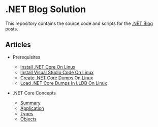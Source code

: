 # .NET Blog Solution

This repository contains the source code and scripts for the [.NET Blog](https://medium.com/@meriffa) posts.

## Articles

* Prerequisites

  * [Install .NET Core On Linux](/Resources/Articles/Install%20.NET%20Core%20On%20Linux.md)
  * [Install Visual Studio Code On Linux](/Resources/Articles/Install%20Visual%20Studio%20Code%20On%20Linux.md)
  * [Create .NET Core Dumps On Linux](/Resources/Articles/Create%20.NET%20Core%20Dumps%20On%20Linux.md)
  * [Load .NET Core Dumps In LLDB On Linux](/Resources/Articles/Load%20.NET%20Core%20Dumps%20In%20LLDB%20On%20Linux.md)

* .NET Core Concepts

  * [Summary](/Resources/Articles/.NET%20Core%20Concepts%20(Summary).md)
  * [Application](/Resources/Articles/.NET%20Core%20Concepts%20(Application).md)
  * [Types](/Resources/Articles/.NET%20Core%20Concepts%20(Types).md)
  * [Objects](/Resources/Articles/.NET%20Core%20Concepts%20(Objects).md)